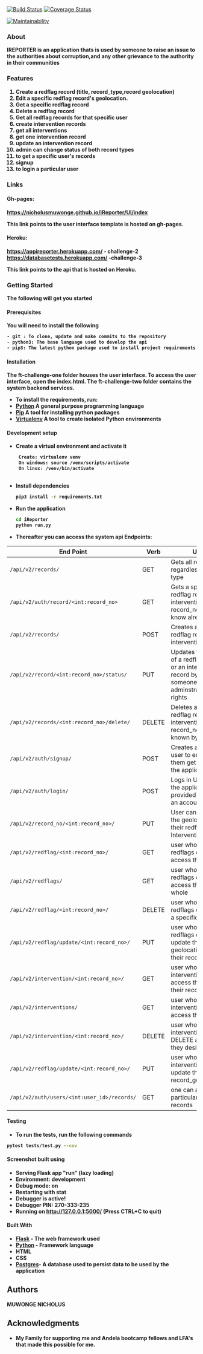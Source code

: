 [![Build Status](https://travis-ci.com/NicholusMuwonge/iReporter.svg?branch=ft-challenge-three)](https://travis-ci.com/NicholusMuwonge/iReporter)
[![Coverage Status](https://coveralls.io/repos/github/NicholusMuwonge/iReporter/badge.svg?branch=ft-challenge-three&service)](https://coveralls.io/github/NicholusMuwonge/iReporter?branch=ft-challenge-three)

[![Maintainability](https://api.codeclimate.com/v1/badges/95c6a67ee8716ddebf6b/maintainability)](https://codeclimate.com/github/NicholusMuwonge/iReporter/maintainability)




### About
<strong>IREPORTER<strong> is an application thats is used by someone to raise an issue to the authorities about corruption,and any other grievance to the authority in their communities

### Features
1. Create a redflag record (title, record_type,record geolocation)
2. Edit a specific redflag record's geolocation.
3. Get a specific redflag record
4. Delete a redflag record
5. Get all redflag records for that specific user
6. create intervention records 
7. get all interventions
8. get one intervention record
9. update an intervention record
10. admin can change status of both record types
11. to get a specific user's records
12. signup
13. to login a particular user



### Links

#### Gh-pages:  
https://nicholusmuwonge.github.io/iReporter/UI/index

This link points to the user interface template is hosted on gh-pages.

#### Heroku:    
https://appireporter.herokuapp.com/ - challenge-2
https://databasetests.herokuapp.com/ -challenge-3

This link points to the api that is hosted on Heroku.

### Getting Started 
The following will get you started
#### Prerequisites
You will need to install the following

```bash
- git : To clone, update and make commits to the repository
- python3: The base language used to develop the api
- pip3: The latest python package used to install project requirements
```
#### Installation
The ft-challenge-one folder houses the user interface. To access the user interface, open the index.html.
The ft-challenge-two folder contains the system backend services.
- To install the requirements, run:
- [Python](https://www.python.org/) A general purpose programming language
- [Pip](https://pypi.org/project/pip/) A tool for installing python packages
- [Virtualenv](https://virtualenv.pypa.io/en/stable/)  A tool to create isolated Python environments


#### Development setup
- Create a virtual environment and activate it
    ```bash
     Create: virtualenv venv
     On windows: source /venv/scripts/activate
     On linux: /venv/bin/activate
     
    ```
- Install dependencies 
    ```bash
    pip3 install -r requirements.txt
    ```
- Run the application
    ```bash
    cd iReporter
    python run.py
    ```
- Thereafter you can access the system api Endpoints:

| End Point                                           | Verb |Use                                       |
| ----------------------------------------------------|------|------------------------------------------|
|`/api/v2/records/`                                   |GET   |Gets all records  regardless the type                |
|`/api/v2/auth/record/<int:record_no>`                    |GET   |Gets a specific redflag record  or intervention whose record_no they know already          |
|`/api/v2/records/`                                   |POST  |Creates a new redflag record or intervention record              |
|`/api/v2/record/<int:record_no>/status/`             |PUT   |Updates the status of a redflag record or an intervention record by someone with adminstration rights   |
|`/api/v2/records/<int:record_no>/delete/`            |DELETE|Deletes a specific redflag record or intervention whose record_no is well known by the user        |
|`/api/v2/auth/signup/`                               |POST  | Creates a new user to enable them get access to the application|
|`/api/v2/auth/login/`                                |POST  | Logs in User into the application provided they got an account already |
|`/api/v2/record_no/<int:record_no>/`                 |PUT   | User can change the geolocation of their redflags or Interventions     |
|`/api/v2/redflag/<int:record_no>/`                   |GET   | user who created redflags can access them                              |
|`/api/v2/redflags/`                                  |GET   | user who created redflags can access them as a whole                           |
|`/api/v2/redflag/<int:record_no>/`                   |DELETE| user who created redflags can delete a specific redflag                              |
|`/api/v2/redflag/update/<int:record_no>/`            |PUT| user who created redflags can update their geolocation using their record_no|
|`/api/v2/intervention/<int:record_no>/`              |GET   | user who created interventions can access them by their record_no       |
|`/api/v2/interventions/`                             |GET   | user who created interventions can access them all                        |
|`/api/v2/intervention/<int:record_no>/`              |DELETE| user who created interventions can DELETE a record they desire            |
|`/api/v2/redflag/update/<int:record_no>/`            |PUT| user who created interventions can update their record_geolocation     |
|`/api/v2/auth/users/<int:user_id>/records/`          |GET| one can access a particular user's records    |

#### Testing

- To run the tests, run the following commands

```bash
pytest tests/test.py --cov 
```
#### Screenshot built using
* Serving Flask app "run" (lazy loading)
* Environment: development
* Debug mode: on
* Restarting with stat
* Debugger is active!
* Debugger PIN: 270-333-235
* Running on http://127.0.0.1:5000/ (Press CTRL+C to quit)


#### Built With

* [Flask](http://flask.pocoo.org/docs/1.0/) - The web framework used
* [Python](https://www.python.org/) - Framework language
* HTML
* CSS
* [Postgres](https://www.postgresql.org/)- A database used to persist data to be used by the application

## Authors

<strong> MUWONGE NICHOLUS <strong>

## Acknowledgments

* My Family for supporting me and Andela bootcamp fellows and LFA's that made this possible for me.














